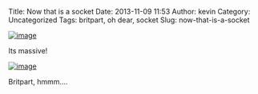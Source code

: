Title: Now that is a socket
Date: 2013-11-09 11:53
Author: kevin
Category: Uncategorized
Tags: britpart, oh dear, socket
Slug: now-that-is-a-socket

[![image](/images/2013/11/wpid-wp-1383994149665.jpg "wp-1383994149665.jpg")](/images/2013/11/wpid-wp-1383994149665.jpg)

Its massive!

[![image](/images/2013/11/wpid-wp-1383994182041.jpg "wp-1383994182041.jpg")](/images/2013/11/wpid-wp-1383994182041.jpg)

Britpart, hmmm....
